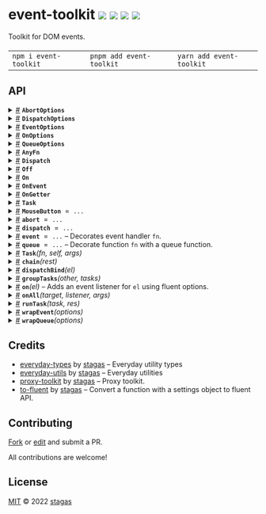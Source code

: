 <h1>
event-toolkit <a href="https://npmjs.org/package/event-toolkit"><img src="https://img.shields.io/badge/npm-v1.0.1-F00.svg?colorA=000"/></a> <a href="src"><img src="https://img.shields.io/badge/loc-312-FFF.svg?colorA=000"/></a> <a href="https://cdn.jsdelivr.net/npm/event-toolkit@1.0.1/dist/event-toolkit.min.js"><img src="https://img.shields.io/badge/brotli-1.7K-333.svg?colorA=000"/></a> <a href="LICENSE"><img src="https://img.shields.io/badge/license-MIT-F0B.svg?colorA=000"/></a>
</h1>

<p></p>

Toolkit for DOM events.

<h4>
<table><tr><td title="Triple click to select and copy paste">
<code>npm i event-toolkit </code>
</td><td title="Triple click to select and copy paste">
<code>pnpm add event-toolkit </code>
</td><td title="Triple click to select and copy paste">
<code>yarn add event-toolkit</code>
</td></tr></table>
</h4>

## API

<p>  <details id="AbortOptions$1" title="Class" ><summary><span><a href="#AbortOptions$1">#</a></span>  <code><strong>AbortOptions</strong></code>    </summary>  <a href="src/abort.ts#L4">src/abort.ts#L4</a>  <ul>        <p>  <details id="constructor$2" title="Constructor" ><summary><span><a href="#constructor$2">#</a></span>  <code><strong>constructor</strong></code><em>()</em>    </summary>    <ul>    <p>  <details id="new AbortOptions$3" title="ConstructorSignature" ><summary><span><a href="#new AbortOptions$3">#</a></span>  <code><strong>new AbortOptions</strong></code><em>()</em>    </summary>    <ul><p><a href="#AbortOptions$1">AbortOptions</a></p>        </ul></details></p>    </ul></details><details id="latest$5" title="Property" ><summary><span><a href="#latest$5">#</a></span>  <code><strong>latest</strong></code>  <span><span>&nbsp;=&nbsp;</span>  <code>bool</code></span>  </summary>  <a href="src/abort.ts#L6">src/abort.ts#L6</a>  <ul><p>boolean</p>        </ul></details><details id="throw$4" title="Property" ><summary><span><a href="#throw$4">#</a></span>  <code><strong>throw</strong></code>  <span><span>&nbsp;=&nbsp;</span>  <code>bool</code></span>  </summary>  <a href="src/abort.ts#L5">src/abort.ts#L5</a>  <ul><p>boolean</p>        </ul></details><details id="timeout$6" title="Property" ><summary><span><a href="#timeout$6">#</a></span>  <code><strong>timeout</strong></code>    </summary>  <a href="src/abort.ts#L7">src/abort.ts#L7</a>  <ul><p>number</p>        </ul></details></p></ul></details><details id="DispatchOptions$25" title="Class" ><summary><span><a href="#DispatchOptions$25">#</a></span>  <code><strong>DispatchOptions</strong></code>    </summary>  <a href="src/dispatch.ts#L4">src/dispatch.ts#L4</a>  <ul>        <p>  <details id="constructor$26" title="Constructor" ><summary><span><a href="#constructor$26">#</a></span>  <code><strong>constructor</strong></code><em>()</em>    </summary>    <ul>    <p>  <details id="new DispatchOptions$27" title="ConstructorSignature" ><summary><span><a href="#new DispatchOptions$27">#</a></span>  <code><strong>new DispatchOptions</strong></code><em>()</em>    </summary>    <ul><p><a href="#DispatchOptions$25">DispatchOptions</a></p>        </ul></details></p>    </ul></details><details id="bubbles$28" title="Property" ><summary><span><a href="#bubbles$28">#</a></span>  <code><strong>bubbles</strong></code>  <span><span>&nbsp;=&nbsp;</span>  <code>bool</code></span>  </summary>  <a href="src/dispatch.ts#L5">src/dispatch.ts#L5</a>  <ul><p>boolean</p>        </ul></details><details id="cancelable$29" title="Property" ><summary><span><a href="#cancelable$29">#</a></span>  <code><strong>cancelable</strong></code>  <span><span>&nbsp;=&nbsp;</span>  <code>bool</code></span>  </summary>  <a href="src/dispatch.ts#L6">src/dispatch.ts#L6</a>  <ul><p>boolean</p>        </ul></details><details id="composed$30" title="Property" ><summary><span><a href="#composed$30">#</a></span>  <code><strong>composed</strong></code>  <span><span>&nbsp;=&nbsp;</span>  <code>bool</code></span>  </summary>  <a href="src/dispatch.ts#L7">src/dispatch.ts#L7</a>  <ul><p>boolean</p>        </ul></details></p></ul></details><details id="EventOptions$52" title="Class" ><summary><span><a href="#EventOptions$52">#</a></span>  <code><strong>EventOptions</strong></code>    </summary>  <a href="src/event.ts#L7">src/event.ts#L7</a>  <ul>        <p>  <details id="constructor$53" title="Constructor" ><summary><span><a href="#constructor$53">#</a></span>  <code><strong>constructor</strong></code><em>()</em>    </summary>    <ul>    <p>  <details id="new EventOptions$54" title="ConstructorSignature" ><summary><span><a href="#new EventOptions$54">#</a></span>  <code><strong>new EventOptions</strong></code><em>()</em>    </summary>    <ul><p><a href="#EventOptions$52">EventOptions</a></p>        </ul></details></p>    </ul></details><details id="atomic$67" title="Property" ><summary><span><a href="#atomic$67">#</a></span>  <code><strong>atomic</strong></code>  <span><span>&nbsp;=&nbsp;</span>  <code>bool</code></span>  </summary>  <a href="src/queue.ts#L15">src/queue.ts#L15</a>  <ul><p>boolean</p>        </ul></details><details id="capture$58" title="Property" ><summary><span><a href="#capture$58">#</a></span>  <code><strong>capture</strong></code>  <span><span>&nbsp;=&nbsp;</span>  <code>bool</code></span>  </summary>  <a href="src/event.ts#L11">src/event.ts#L11</a>  <ul><p>boolean</p>        </ul></details><details id="debounce$68" title="Property" ><summary><span><a href="#debounce$68">#</a></span>  <code><strong>debounce</strong></code>    </summary>  <a href="src/queue.ts#L17">src/queue.ts#L17</a>  <ul><p>number</p>        </ul></details><details id="first$61" title="Property" ><summary><span><a href="#first$61">#</a></span>  <code><strong>first</strong></code>  <span><span>&nbsp;=&nbsp;</span>  <code>bool</code></span>  </summary>  <a href="src/queue.ts#L7">src/queue.ts#L7</a>  <ul><p>boolean</p>        </ul></details><details id="immediate$57" title="Property" ><summary><span><a href="#immediate$57">#</a></span>  <code><strong>immediate</strong></code>  <span><span>&nbsp;=&nbsp;</span>  <code>bool</code></span>  </summary>  <a href="src/event.ts#L10">src/event.ts#L10</a>  <ul><p>boolean</p>        </ul></details><details id="last$62" title="Property" ><summary><span><a href="#last$62">#</a></span>  <code><strong>last</strong></code>  <span><span>&nbsp;=&nbsp;</span>  <code>bool</code></span>  </summary>  <a href="src/queue.ts#L8">src/queue.ts#L8</a>  <ul><p>boolean</p>        </ul></details><details id="next$63" title="Property" ><summary><span><a href="#next$63">#</a></span>  <code><strong>next</strong></code>  <span><span>&nbsp;=&nbsp;</span>  <code>bool</code></span>  </summary>  <a href="src/queue.ts#L9">src/queue.ts#L9</a>  <ul><p>boolean</p>        </ul></details><details id="once$59" title="Property" ><summary><span><a href="#once$59">#</a></span>  <code><strong>once</strong></code>  <span><span>&nbsp;=&nbsp;</span>  <code>bool</code></span>  </summary>  <a href="src/event.ts#L12">src/event.ts#L12</a>  <ul><p>boolean</p>        </ul></details><details id="passive$60" title="Property" ><summary><span><a href="#passive$60">#</a></span>  <code><strong>passive</strong></code>  <span><span>&nbsp;=&nbsp;</span>  <code>bool</code></span>  </summary>  <a href="src/event.ts#L13">src/event.ts#L13</a>  <ul><p>boolean</p>        </ul></details><details id="prevent$55" title="Property" ><summary><span><a href="#prevent$55">#</a></span>  <code><strong>prevent</strong></code>  <span><span>&nbsp;=&nbsp;</span>  <code>bool</code></span>  </summary>  <a href="src/event.ts#L8">src/event.ts#L8</a>  <ul><p>boolean</p>        </ul></details><details id="raf$64" title="Property" ><summary><span><a href="#raf$64">#</a></span>  <code><strong>raf</strong></code>  <span><span>&nbsp;=&nbsp;</span>  <code>bool</code></span>  </summary>  <a href="src/queue.ts#L11">src/queue.ts#L11</a>  <ul><p>boolean</p>        </ul></details><details id="stop$56" title="Property" ><summary><span><a href="#stop$56">#</a></span>  <code><strong>stop</strong></code>  <span><span>&nbsp;=&nbsp;</span>  <code>bool</code></span>  </summary>  <a href="src/event.ts#L9">src/event.ts#L9</a>  <ul><p>boolean</p>        </ul></details><details id="task$65" title="Property" ><summary><span><a href="#task$65">#</a></span>  <code><strong>task</strong></code>  <span><span>&nbsp;=&nbsp;</span>  <code>bool</code></span>  </summary>  <a href="src/queue.ts#L12">src/queue.ts#L12</a>  <ul><p>boolean</p>        </ul></details><details id="throttle$69" title="Property" ><summary><span><a href="#throttle$69">#</a></span>  <code><strong>throttle</strong></code>    </summary>  <a href="src/queue.ts#L18">src/queue.ts#L18</a>  <ul><p>number</p>        </ul></details><details id="time$66" title="Property" ><summary><span><a href="#time$66">#</a></span>  <code><strong>time</strong></code>  <span><span>&nbsp;=&nbsp;</span>  <code>bool</code></span>  </summary>  <a href="src/queue.ts#L13">src/queue.ts#L13</a>  <ul><p>boolean</p>        </ul></details></p></ul></details><details id="OnOptions$125" title="Class" ><summary><span><a href="#OnOptions$125">#</a></span>  <code><strong>OnOptions</strong></code>    </summary>  <a href="src/on.ts#L15">src/on.ts#L15</a>  <ul>        <p>  <details id="constructor$126" title="Constructor" ><summary><span><a href="#constructor$126">#</a></span>  <code><strong>constructor</strong></code><em>()</em>    </summary>    <ul>    <p>  <details id="new OnOptions$127" title="ConstructorSignature" ><summary><span><a href="#new OnOptions$127">#</a></span>  <code><strong>new OnOptions</strong></code><em>()</em>    </summary>    <ul><p><a href="#OnOptions$125">OnOptions</a></p>        </ul></details></p>    </ul></details><details id="atomic$140" title="Property" ><summary><span><a href="#atomic$140">#</a></span>  <code><strong>atomic</strong></code>  <span><span>&nbsp;=&nbsp;</span>  <code>bool</code></span>  </summary>  <a href="src/queue.ts#L15">src/queue.ts#L15</a>  <ul><p>boolean</p>        </ul></details><details id="capture$130" title="Property" ><summary><span><a href="#capture$130">#</a></span>  <code><strong>capture</strong></code>  <span><span>&nbsp;=&nbsp;</span>  <code>bool</code></span>  </summary>  <a href="src/on.ts#L18">src/on.ts#L18</a>  <ul><p>boolean</p>        </ul></details><details id="debounce$141" title="Property" ><summary><span><a href="#debounce$141">#</a></span>  <code><strong>debounce</strong></code>    </summary>  <a href="src/queue.ts#L17">src/queue.ts#L17</a>  <ul><p>number</p>        </ul></details><details id="first$134" title="Property" ><summary><span><a href="#first$134">#</a></span>  <code><strong>first</strong></code>  <span><span>&nbsp;=&nbsp;</span>  <code>bool</code></span>  </summary>  <a href="src/queue.ts#L7">src/queue.ts#L7</a>  <ul><p>boolean</p>        </ul></details><details id="immediate$133" title="Property" ><summary><span><a href="#immediate$133">#</a></span>  <code><strong>immediate</strong></code>  <span><span>&nbsp;=&nbsp;</span>  <code>bool</code></span>  </summary>  <a href="src/event.ts#L10">src/event.ts#L10</a>  <ul><p>boolean</p>        </ul></details><details id="last$135" title="Property" ><summary><span><a href="#last$135">#</a></span>  <code><strong>last</strong></code>  <span><span>&nbsp;=&nbsp;</span>  <code>bool</code></span>  </summary>  <a href="src/queue.ts#L8">src/queue.ts#L8</a>  <ul><p>boolean</p>        </ul></details><details id="next$136" title="Property" ><summary><span><a href="#next$136">#</a></span>  <code><strong>next</strong></code>  <span><span>&nbsp;=&nbsp;</span>  <code>bool</code></span>  </summary>  <a href="src/queue.ts#L9">src/queue.ts#L9</a>  <ul><p>boolean</p>        </ul></details><details id="once$128" title="Property" ><summary><span><a href="#once$128">#</a></span>  <code><strong>once</strong></code>  <span><span>&nbsp;=&nbsp;</span>  <code>bool</code></span>  </summary>  <a href="src/on.ts#L16">src/on.ts#L16</a>  <ul><p>boolean</p>        </ul></details><details id="passive$129" title="Property" ><summary><span><a href="#passive$129">#</a></span>  <code><strong>passive</strong></code>  <span><span>&nbsp;=&nbsp;</span>  <code>bool</code></span>  </summary>  <a href="src/on.ts#L17">src/on.ts#L17</a>  <ul><p>boolean</p>        </ul></details><details id="prevent$131" title="Property" ><summary><span><a href="#prevent$131">#</a></span>  <code><strong>prevent</strong></code>  <span><span>&nbsp;=&nbsp;</span>  <code>bool</code></span>  </summary>  <a href="src/event.ts#L8">src/event.ts#L8</a>  <ul><p>boolean</p>        </ul></details><details id="raf$137" title="Property" ><summary><span><a href="#raf$137">#</a></span>  <code><strong>raf</strong></code>  <span><span>&nbsp;=&nbsp;</span>  <code>bool</code></span>  </summary>  <a href="src/queue.ts#L11">src/queue.ts#L11</a>  <ul><p>boolean</p>        </ul></details><details id="stop$132" title="Property" ><summary><span><a href="#stop$132">#</a></span>  <code><strong>stop</strong></code>  <span><span>&nbsp;=&nbsp;</span>  <code>bool</code></span>  </summary>  <a href="src/event.ts#L9">src/event.ts#L9</a>  <ul><p>boolean</p>        </ul></details><details id="task$138" title="Property" ><summary><span><a href="#task$138">#</a></span>  <code><strong>task</strong></code>  <span><span>&nbsp;=&nbsp;</span>  <code>bool</code></span>  </summary>  <a href="src/queue.ts#L12">src/queue.ts#L12</a>  <ul><p>boolean</p>        </ul></details><details id="throttle$142" title="Property" ><summary><span><a href="#throttle$142">#</a></span>  <code><strong>throttle</strong></code>    </summary>  <a href="src/queue.ts#L18">src/queue.ts#L18</a>  <ul><p>number</p>        </ul></details><details id="time$139" title="Property" ><summary><span><a href="#time$139">#</a></span>  <code><strong>time</strong></code>  <span><span>&nbsp;=&nbsp;</span>  <code>bool</code></span>  </summary>  <a href="src/queue.ts#L13">src/queue.ts#L13</a>  <ul><p>boolean</p>        </ul></details></p></ul></details><details id="QueueOptions$143" title="Class" ><summary><span><a href="#QueueOptions$143">#</a></span>  <code><strong>QueueOptions</strong></code>    </summary>  <a href="src/queue.ts#L6">src/queue.ts#L6</a>  <ul>        <p>  <details id="constructor$144" title="Constructor" ><summary><span><a href="#constructor$144">#</a></span>  <code><strong>constructor</strong></code><em>()</em>    </summary>    <ul>    <p>  <details id="new QueueOptions$145" title="ConstructorSignature" ><summary><span><a href="#new QueueOptions$145">#</a></span>  <code><strong>new QueueOptions</strong></code><em>()</em>    </summary>    <ul><p><a href="#QueueOptions$143">QueueOptions</a></p>        </ul></details></p>    </ul></details><details id="atomic$152" title="Property" ><summary><span><a href="#atomic$152">#</a></span>  <code><strong>atomic</strong></code>  <span><span>&nbsp;=&nbsp;</span>  <code>bool</code></span>  </summary>  <a href="src/queue.ts#L15">src/queue.ts#L15</a>  <ul><p>boolean</p>        </ul></details><details id="debounce$153" title="Property" ><summary><span><a href="#debounce$153">#</a></span>  <code><strong>debounce</strong></code>    </summary>  <a href="src/queue.ts#L17">src/queue.ts#L17</a>  <ul><p>number</p>        </ul></details><details id="first$146" title="Property" ><summary><span><a href="#first$146">#</a></span>  <code><strong>first</strong></code>  <span><span>&nbsp;=&nbsp;</span>  <code>bool</code></span>  </summary>  <a href="src/queue.ts#L7">src/queue.ts#L7</a>  <ul><p>boolean</p>        </ul></details><details id="last$147" title="Property" ><summary><span><a href="#last$147">#</a></span>  <code><strong>last</strong></code>  <span><span>&nbsp;=&nbsp;</span>  <code>bool</code></span>  </summary>  <a href="src/queue.ts#L8">src/queue.ts#L8</a>  <ul><p>boolean</p>        </ul></details><details id="next$148" title="Property" ><summary><span><a href="#next$148">#</a></span>  <code><strong>next</strong></code>  <span><span>&nbsp;=&nbsp;</span>  <code>bool</code></span>  </summary>  <a href="src/queue.ts#L9">src/queue.ts#L9</a>  <ul><p>boolean</p>        </ul></details><details id="raf$149" title="Property" ><summary><span><a href="#raf$149">#</a></span>  <code><strong>raf</strong></code>  <span><span>&nbsp;=&nbsp;</span>  <code>bool</code></span>  </summary>  <a href="src/queue.ts#L11">src/queue.ts#L11</a>  <ul><p>boolean</p>        </ul></details><details id="task$150" title="Property" ><summary><span><a href="#task$150">#</a></span>  <code><strong>task</strong></code>  <span><span>&nbsp;=&nbsp;</span>  <code>bool</code></span>  </summary>  <a href="src/queue.ts#L12">src/queue.ts#L12</a>  <ul><p>boolean</p>        </ul></details><details id="throttle$154" title="Property" ><summary><span><a href="#throttle$154">#</a></span>  <code><strong>throttle</strong></code>    </summary>  <a href="src/queue.ts#L18">src/queue.ts#L18</a>  <ul><p>number</p>        </ul></details><details id="time$151" title="Property" ><summary><span><a href="#time$151">#</a></span>  <code><strong>time</strong></code>  <span><span>&nbsp;=&nbsp;</span>  <code>bool</code></span>  </summary>  <a href="src/queue.ts#L13">src/queue.ts#L13</a>  <ul><p>boolean</p>        </ul></details></p></ul></details><details id="AnyFn$95" title="TypeAlias" ><summary><span><a href="#AnyFn$95">#</a></span>  <code><strong>AnyFn</strong></code>    </summary>  <a href="src/helpers.ts#L1">src/helpers.ts#L1</a>  <ul><p><details id="__type$96" title="Function" ><summary><span><a href="#__type$96">#</a></span>  <em>(args)</em>    </summary>    <ul>    <p>    <details id="args$98" title="Parameter" ><summary><span><a href="#args$98">#</a></span>  <code><strong>args</strong></code>    </summary>    <ul><p>any  []</p>        </ul></details>  <p><strong></strong><em>(args)</em>  &nbsp;=&gt;  <ul>any</ul></p></p>    </ul></details> | void</p>        </ul></details><details id="Dispatch$31" title="TypeAlias" ><summary><span><a href="#Dispatch$31">#</a></span>  <code><strong>Dispatch</strong></code>    </summary>  <a href="src/dispatch.ts#L10">src/dispatch.ts#L10</a>  <ul><p><a href="#T$32">T</a> &amp; <span>Fluent</span>&lt;<a href="#T$32">T</a>, <span>Required</span>&lt;<a href="#DispatchOptions$25">DispatchOptions</a>&gt;&gt;</p>        </ul></details><details id="Off$115" title="TypeAlias" ><summary><span><a href="#Off$115">#</a></span>  <code><strong>Off</strong></code>    </summary>  <a href="src/on.ts#L10">src/on.ts#L10</a>  <ul><p><details id="__type$116" title="Function" ><summary><span><a href="#__type$116">#</a></span>  <em>()</em>     &ndash; Removes the event listener and returns a promise used for chaining.</summary>    <ul>    <p>      <p><strong></strong><em>()</em>  &nbsp;=&gt;  <ul>void</ul></p></p>    </ul></details></p>        </ul></details><details id="On$118" title="TypeAlias" ><summary><span><a href="#On$118">#</a></span>  <code><strong>On</strong></code>    </summary>  <a href="src/on.ts#L11">src/on.ts#L11</a>  <ul><p><a href="#T$119">T</a> &amp; <span>Fluent</span>&lt;<a href="#T$119">T</a>, <span>Required</span>&lt;<a href="#OnOptions$125">OnOptions</a>&gt;&gt;</p>        </ul></details><details id="OnEvent$120" title="TypeAlias" ><summary><span><a href="#OnEvent$120">#</a></span>  <code><strong>OnEvent</strong></code>    </summary>  <a href="src/on.ts#L12">src/on.ts#L12</a>  <ul><p><a href="#On$118">On</a>&lt;<span>Fn</span>&lt;[  optional  ], <a href="#Off$115">Off</a>&gt;&gt;</p>        </ul></details><details id="OnGetter$123" title="TypeAlias" ><summary><span><a href="#OnGetter$123">#</a></span>  <code><strong>OnGetter</strong></code>    </summary>  <a href="src/on.ts#L13">src/on.ts#L13</a>  <ul><p>[K   in   <span>EventKeys</span>&lt;<a href="#T$124">T</a>&gt;  ]:  <a href="#OnEvent$120">OnEvent</a>&lt;<a href="#T$124">T</a>, <span>K</span>&gt;</p>        </ul></details><details id="Task$174" title="TypeAlias" ><summary><span><a href="#Task$174">#</a></span>  <code><strong>Task</strong></code>    </summary>  <a href="src/task.ts#L3">src/task.ts#L3</a>  <ul><p>{<p>  <details id="args$178" title="Property" ><summary><span><a href="#args$178">#</a></span>  <code><strong>args</strong></code>    </summary>  <a href="src/task.ts#L6">src/task.ts#L6</a>  <ul><p>any</p>        </ul></details><details id="fn$176" title="Property" ><summary><span><a href="#fn$176">#</a></span>  <code><strong>fn</strong></code>    </summary>  <a href="src/task.ts#L4">src/task.ts#L4</a>  <ul><p><span>Fn</span>&lt;any, any&gt;</p>        </ul></details><details id="promise$179" title="Property" ><summary><span><a href="#promise$179">#</a></span>  <code><strong>promise</strong></code>    </summary>  <a href="src/task.ts#L7">src/task.ts#L7</a>  <ul><p><span>Promise</span>&lt;any&gt;</p>        </ul></details><details id="reject$181" title="Property" ><summary><span><a href="#reject$181">#</a></span>  <code><strong>reject</strong></code>    </summary>  <a href="src/task.ts#L9">src/task.ts#L9</a>  <ul><p><span>Fn</span>&lt;any, any&gt;</p>        </ul></details><details id="resolve$180" title="Property" ><summary><span><a href="#resolve$180">#</a></span>  <code><strong>resolve</strong></code>    </summary>  <a href="src/task.ts#L8">src/task.ts#L8</a>  <ul><p><span>Fn</span>&lt;any, any&gt;</p>        </ul></details><details id="self$177" title="Property" ><summary><span><a href="#self$177">#</a></span>  <code><strong>self</strong></code>    </summary>  <a href="src/task.ts#L5">src/task.ts#L5</a>  <ul><p>any</p>        </ul></details></p>}</p>        </ul></details><details id="MouseButton$20" title="Variable" ><summary><span><a href="#MouseButton$20">#</a></span>  <code><strong>MouseButton</strong></code>  <span><span>&nbsp;=&nbsp;</span>  <code>...</code></span>  </summary>  <a href="src/constants.ts#L1">src/constants.ts#L1</a>  <ul><p>{<p>  <details id="Left$22" title="Property" ><summary><span><a href="#Left$22">#</a></span>  <code><strong>Left</strong></code>  <span><span>&nbsp;=&nbsp;</span>  <code>1</code></span>  </summary>    <ul><p>number</p>        </ul></details><details id="Middle$24" title="Property" ><summary><span><a href="#Middle$24">#</a></span>  <code><strong>Middle</strong></code>  <span><span>&nbsp;=&nbsp;</span>  <code>4</code></span>  </summary>    <ul><p>number</p>        </ul></details><details id="Right$23" title="Property" ><summary><span><a href="#Right$23">#</a></span>  <code><strong>Right</strong></code>  <span><span>&nbsp;=&nbsp;</span>  <code>2</code></span>  </summary>    <ul><p>number</p>        </ul></details></p>}</p>        </ul></details><details id="abort$7" title="Variable" ><summary><span><a href="#abort$7">#</a></span>  <code><strong>abort</strong></code>  <span><span>&nbsp;=&nbsp;</span>  <code>...</code></span>  </summary>  <a href="src/abort.ts#L10">src/abort.ts#L10</a>  <ul><p><span>Fluent</span>&lt;<details id="__type$8" title="Function" ><summary><span><a href="#__type$8">#</a></span>  <em>(fn)</em>    </summary>    <ul>    <p>    <details id="fn$12" title="Function" ><summary><span><a href="#fn$12">#</a></span>  <code><strong>fn</strong></code><em>(signal)</em>    </summary>    <ul>    <p>    <details id="signal$15" title="Parameter" ><summary><span><a href="#signal$15">#</a></span>  <code><strong>signal</strong></code>    </summary>    <ul><p><span>AbortSignal</span></p>        </ul></details>  <p><strong>fn</strong><em>(signal)</em>  &nbsp;=&gt;  <ul><span>Fn</span>&lt;<a href="#P$10">P</a>, <a href="#R$11">R</a>&gt;</ul></p></p>    </ul></details>  <p><strong></strong>&lt;<span>P</span>, <span>R</span><span>&nbsp;extends&nbsp;</span>     <span>Promise</span>&lt;any, <a href="#R$11">R</a>&gt;&gt;<em>(fn)</em>  &nbsp;=&gt;  <ul><details id="__type$16" title="Function" ><summary><span><a href="#__type$16">#</a></span>  <em>(this, args)</em>    </summary>    <ul>    <p>    <details id="this$18" title="Parameter" ><summary><span><a href="#this$18">#</a></span>  <code><strong>this</strong></code>    </summary>    <ul><p>any</p>        </ul></details><details id="args$19" title="Parameter" ><summary><span><a href="#args$19">#</a></span>  <code><strong>args</strong></code>    </summary>    <ul><p><a href="#P$10">P</a></p>        </ul></details>  <p><strong></strong><em>(this, args)</em>  &nbsp;=&gt;  <ul><span>Promise</span>&lt;any&gt;</ul></p></p>    </ul></details></ul></p></p>    </ul></details>, <span>Required</span>&lt;<a href="#AbortOptions$1">AbortOptions</a>&gt;&gt;</p>        </ul></details><details id="dispatch$33" title="Variable" ><summary><span><a href="#dispatch$33">#</a></span>  <code><strong>dispatch</strong></code>  <span><span>&nbsp;=&nbsp;</span>  <code>...</code></span>  </summary>  <a href="src/dispatch.ts#L19">src/dispatch.ts#L19</a>  <ul><p><span>Fluent</span>&lt;<details id="__type$34" title="Function" ><summary><span><a href="#__type$34">#</a></span>  <em>(el, nameOrEvent, detail, init)</em>    </summary>    <ul>    <p>    <details id="el$38" title="Parameter" ><summary><span><a href="#el$38">#</a></span>  <code><strong>el</strong></code>    </summary>    <ul><p><a href="#T$36">T</a></p>        </ul></details><details id="nameOrEvent$39" title="Parameter" ><summary><span><a href="#nameOrEvent$39">#</a></span>  <code><strong>nameOrEvent</strong></code>    </summary>    <ul><p><span>Narrow</span>&lt;<a href="#K$37">K</a>, string&gt; | <span>Event</span></p>        </ul></details><details id="detail$40" title="Parameter" ><summary><span><a href="#detail$40">#</a></span>  <code><strong>detail</strong></code>    </summary>    <ul><p><span>DetailOf</span>&lt;<a href="#T$36">T</a>, template-literal&gt;</p>        </ul></details><details id="init$41" title="Parameter" ><summary><span><a href="#init$41">#</a></span>  <code><strong>init</strong></code>    </summary>    <ul><p><span>CustomEventInit</span>&lt;any&gt;</p>        </ul></details>  <p><strong></strong>&lt;<span>T</span><span>&nbsp;extends&nbsp;</span>     <span>EventTarget</span>, <span>K</span>&gt;<em>(el, nameOrEvent, detail, init)</em>  &nbsp;=&gt;  <ul>any</ul></p></p>    </ul></details>, <span>Required</span>&lt;<a href="#DispatchOptions$25">DispatchOptions</a>&gt;&gt;</p>        </ul></details><details id="event$79" title="Variable" ><summary><span><a href="#event$79">#</a></span>  <code><strong>event</strong></code>  <span><span>&nbsp;=&nbsp;</span>  <code>...</code></span>   &ndash; Decorates event handler <code>fn</code>.</summary>  <a href="src/event.ts#L74">src/event.ts#L74</a>  <ul><p><span>Fluent</span>&lt;<details id="__type$80" title="Function" ><summary><span><a href="#__type$80">#</a></span>  <em>(fn)</em>    </summary>    <ul>    <p>    <details id="fn$84" title="Parameter" ><summary><span><a href="#fn$84">#</a></span>  <code><strong>fn</strong></code>  <span><span>&nbsp;=&nbsp;</span>  <code>...</code></span>  </summary>    <ul><p><span>EventHandler</span>&lt;<a href="#T$75">T</a>, <a href="#E$76">E</a>&gt;</p>        </ul></details>  <p><strong></strong>&lt;<span>T</span><span>&nbsp;extends&nbsp;</span>     <span>Target</span>, <span>E</span><span>&nbsp;extends&nbsp;</span>     <span>Event</span>&gt;<em>(fn)</em>  &nbsp;=&gt;  <ul><span>Fn</span>&lt;[  named-tuple-member  ], any&gt;</ul></p></p>    </ul></details>, <span>Required</span>&lt;<a href="#EventOptions$52">EventOptions</a>&gt;&gt;</p>  <p>

Options:

- `prevent` => `event.preventDefault()`
- `stop` => `event.stopPropagation()`
- `stop.immediate` => `event.stopImmediatePropagation()`

Listener options:

- `capture` => If specified, indicates that events of this type will be dispatched to the registered listener before being dispatched to any `EventTarget` beneath it in the DOM tree.
- `once` => If specified, indicates that the listener should be invoked at most once after being added. The listener would be automatically removed when invoked.
- `passive` => Indicates that the function specified by listener will never call `preventDefault()`. If a passive listener does call `preventDefault()`, the user agent will do nothing other than generate a console warning. If not specified, defaults to `not.passive` – except that in browsers other than Safari and Internet Explorer, defaults to `passive` for the `wheel`, `mousewheel`, `touchstart` and `touchmove` events.

Queue options:

- `first` => Run only first, then debounce.
- `last` => Run last (default behavior when using `debounce`).
- `next` => Run final subsequent call on next quantum (default behavior when nothing is set and not a `debounce`).

- `raf` => Queue with `requestAnimationFrame`.
- `task` => Queue with `queueMicrotask`.
- `time` => Queue with `setTimeout`.

- `debounce(ms)` => Debounce at specified `ms`.
- `throttle(ms)` => Throttle at specified `ms`.

```ts
btn.onclick = event(fn)
btn.onclick = event.prevent(fn)
btn.onclick = event.prevent.stop(fn)
btn.onclick = event.stop.immediate(fn)

// examples with queue
btn.onclick = event.stop.raf(fn)
btn.onclick = event.prevent.throttle(50)(fn)
btn.onclick = event.debounce(100)(fn)
```

</p>
      </ul></details><details id="queue$163" title="Variable" ><summary><span><a href="#queue$163">#</a></span>  <code><strong>queue</strong></code>  <span><span>&nbsp;=&nbsp;</span>  <code>...</code></span>   &ndash; Decorate function <code>fn</code> with a queue function.</summary>  <a href="src/queue.ts#L198">src/queue.ts#L198</a>  <ul><p><span>Fluent</span>&lt;<details id="__type$164" title="Function" ><summary><span><a href="#__type$164">#</a></span>  <em>(fn)</em>    </summary>    <ul>    <p>    <details id="fn$168" title="Parameter" ><summary><span><a href="#fn$168">#</a></span>  <code><strong>fn</strong></code>    </summary>    <ul><p><span>Fn</span>&lt;<a href="#P$160">P</a>, <a href="#R$161">R</a>&gt;</p>        </ul></details>  <p><strong></strong>&lt;<span>P</span>, <span>R</span>&gt;<em>(fn)</em>  &nbsp;=&gt;  <ul><span>Fn</span>&lt;<a href="#P$160">P</a>, <a href="#R$161">R</a> extends <span>Promise</span>&lt;any&gt; ? <span>R</span> : <span>Promise</span>&lt;<a href="#R$161">R</a>&gt;&gt;</ul></p></p>    </ul></details>, <span>Required</span>&lt;<a href="#QueueOptions$143">QueueOptions</a>&gt;&gt;</p>  <p>

The decorated function will returns a `Promise` that resolves with its result.
All calls will be resolved with latest result at any given quantum.

Options:

- `first` => Run only first, then debounce.
- `last` => Run last (default behavior when using `debounce`).
- `next` => Run final subsequent call on next quantum (default behavior when nothing is set and not a `debounce`).

- `raf` => Queue with `requestAnimationFrame`.
- `task` => Queue with `queueMicrotask`.
- `time` => Queue with `setTimeout`.

- `debounce(ms)` => Debounce at specified `ms`.
- `throttle(ms)` => Throttle at specified `ms`.

```ts
fn = (x: number) => console.log(x)

const cb = queue.task((x: number) => count += x)
cb(1) // passes (after task)
cb(2) // discarded
cb(3) // discarded
cb(4) // passes

const cb = queue.task.last((x: number) => count += x)
cb(1) // discarded
cb(2) // discarded
cb(3) // discarded
cb(4) // passes

const cb = queue.task.first((x: number) => count += x)
cb(1) // passes (before task)
cb(2) // discarded
cb(3) // discarded
cb(4) // discarded

const cb = queue.task.first.last((x: number) => count += x)
cb(1) // passes (before task)
cb(2) // discarded
cb(3) // discarded
cb(4) // passes

const cb = queue.task.first.last.next((x: number) => count += x)
cb(1) // passes (before task)
cb(2) // discarded
cb(3) // passes (after task)
cb(4) // passes (next task)

const cb = queue.task.last.next((x: number) => count += x)
cb(1) // discarded
cb(2) // discarded
cb(3) // passes (after task)
cb(4) // passes (next task)
```

</p>
      </ul></details><details id="Task$169" title="Function" ><summary><span><a href="#Task$169">#</a></span>  <code><strong>Task</strong></code><em>(fn, self, args)</em>    </summary>  <a href="src/task.ts#L12">src/task.ts#L12</a>  <ul>    <p>    <details id="fn$171" title="Parameter" ><summary><span><a href="#fn$171">#</a></span>  <code><strong>fn</strong></code>    </summary>    <ul><p><span>Fn</span>&lt;any, any&gt;</p>        </ul></details><details id="self$172" title="Parameter" ><summary><span><a href="#self$172">#</a></span>  <code><strong>self</strong></code>    </summary>    <ul><p>any</p>        </ul></details><details id="args$173" title="Parameter" ><summary><span><a href="#args$173">#</a></span>  <code><strong>args</strong></code>    </summary>    <ul><p>any</p>        </ul></details>  <p><strong>Task</strong><em>(fn, self, args)</em>  &nbsp;=&gt;  <ul><a href="#Task$169">Task</a></ul></p></p>    </ul></details><details id="chain$86" title="Function" ><summary><span><a href="#chain$86">#</a></span>  <code><strong>chain</strong></code><em>(rest)</em>    </summary>  <a href="src/helpers.ts#L3">src/helpers.ts#L3</a>  <ul>    <p>    <details id="rest$88" title="Parameter" ><summary><span><a href="#rest$88">#</a></span>  <code><strong>rest</strong></code>    </summary>    <ul><p><a href="#AnyFn$95">AnyFn</a>  [] | <a href="#AnyFn$95">AnyFn</a>  []  []</p>        </ul></details>  <p><strong>chain</strong><em>(rest)</em>  &nbsp;=&gt;  <ul><details id="__type$89" title="Function" ><summary><span><a href="#__type$89">#</a></span>  <em>()</em>    </summary>    <ul>    <p>      <p><strong></strong><em>()</em>  &nbsp;=&gt;  <ul>any</ul></p></p>    </ul></details></ul></p>  <details id="rest$92" title="Parameter" ><summary><span><a href="#rest$92">#</a></span>  <code><strong>rest</strong></code>    </summary>    <ul><p><a href="#AnyFn$95">AnyFn</a>  []</p>        </ul></details>  <p><strong>chain</strong><em>(rest)</em>  &nbsp;=&gt;  <ul><details id="__type$93" title="Function" ><summary><span><a href="#__type$93">#</a></span>  <em>()</em>    </summary>    <ul>    <p>      <p><strong></strong><em>()</em>  &nbsp;=&gt;  <ul>any</ul></p></p>    </ul></details></ul></p></p>    </ul></details><details id="dispatchBind$42" title="Function" ><summary><span><a href="#dispatchBind$42">#</a></span>  <code><strong>dispatchBind</strong></code><em>(el)</em>    </summary>  <a href="src/dispatch.ts#L29">src/dispatch.ts#L29</a>  <ul>    <p>    <details id="el$45" title="Parameter" ><summary><span><a href="#el$45">#</a></span>  <code><strong>el</strong></code>    </summary>    <ul><p><a href="#T$44">T</a></p>        </ul></details>  <p><strong>dispatchBind</strong>&lt;<span>T</span><span>&nbsp;extends&nbsp;</span>     <span>EventTarget</span>&gt;<em>(el)</em>  &nbsp;=&gt;  <ul><span>Fluent</span>&lt;<details id="__type$46" title="Function" ><summary><span><a href="#__type$46">#</a></span>  <em>(nameOrEvent, detail, init)</em>    </summary>    <ul>    <p>    <details id="nameOrEvent$49" title="Parameter" ><summary><span><a href="#nameOrEvent$49">#</a></span>  <code><strong>nameOrEvent</strong></code>    </summary>    <ul><p><span>Event</span> | <span>Narrow</span>&lt;<a href="#K$48">K</a>, string&gt;</p>        </ul></details><details id="detail$50" title="Parameter" ><summary><span><a href="#detail$50">#</a></span>  <code><strong>detail</strong></code>    </summary>    <ul><p><span>DetailOf</span>&lt;<a href="#T$44">T</a>, template-literal&gt;</p>        </ul></details><details id="init$51" title="Parameter" ><summary><span><a href="#init$51">#</a></span>  <code><strong>init</strong></code>    </summary>    <ul><p><span>CustomEventInit</span>&lt;any&gt;</p>        </ul></details>  <p><strong></strong>&lt;<span>K</span>&gt;<em>(nameOrEvent, detail, init)</em>  &nbsp;=&gt;  <ul>any</ul></p></p>    </ul></details>, <span>Required</span>&lt;<a href="#DispatchOptions$25">DispatchOptions</a>&gt;&gt;</ul></p></p>    </ul></details><details id="groupTasks$186" title="Function" ><summary><span><a href="#groupTasks$186">#</a></span>  <code><strong>groupTasks</strong></code><em>(other, tasks)</em>    </summary>  <a href="src/task.ts#L24">src/task.ts#L24</a>  <ul>    <p>    <details id="other$188" title="Parameter" ><summary><span><a href="#other$188">#</a></span>  <code><strong>other</strong></code>    </summary>    <ul><p><a href="#Task$169">Task</a></p>        </ul></details><details id="tasks$189" title="Parameter" ><summary><span><a href="#tasks$189">#</a></span>  <code><strong>tasks</strong></code>    </summary>    <ul><p><a href="#Task$169">Task</a>  []</p>        </ul></details>  <p><strong>groupTasks</strong><em>(other, tasks)</em>  &nbsp;=&gt;  <ul>void</ul></p></p>    </ul></details><details id="on$106" title="Function" ><summary><span><a href="#on$106">#</a></span>  <code><strong>on</strong></code><em>(el)</em>     &ndash; Adds an event listener for <code>el</code> using fluent options.</summary>  <a href="src/on.ts#L78">src/on.ts#L78</a>  <ul>    <p>  <p>

Options:

- `capture` => If specified, indicates that events of this type will be dispatched to the registered listener before being dispatched to any `EventTarget` beneath it in the DOM tree.
- `once` => If specified, indicates that the listener should be invoked at most once after being added. The listener would be automatically removed when invoked.
- `passive` => Indicates that the function specified by listener will never call `preventDefault()`. If a passive listener does call `preventDefault()`, the user agent will do nothing other than generate a console warning. If not specified, defaults to `not.passive` – except that in browsers other than Safari and Internet Explorer, defaults to `passive` for the `wheel`, `mousewheel`, `touchstart` and `touchmove` events.
- `signal(ctrl.signal)` => An `AbortSignal`. The listener will be removed when the given `AbortSignal` object's `abort()` method is called. If not specified, no `AbortSignal` is associated with the listener.

Options inherited from `event`:

- `prevent` => `event.preventDefault()`
- `stop` => `event.stopPropagation()`
- `stop.immediate` => `event.stopImmediatePropagation()`

Options inherited from `queue`:

- `first` => Run only first, then debounce.
- `last` => Run last (default behavior when using `debounce`).
- `next` => Run final subsequent call on next quantum (default behavior when nothing is set and not a `debounce`).

- `raf` => Queue with `requestAnimationFrame`.
- `task` => Queue with `queueMicrotask`.
- `time` => Queue with `setTimeout`.

- `debounce(ms)` => Debounce at specified `ms`.
- `throttle(ms)` => Throttle at specified `ms`.

```ts
on(btn).click(e => console.log('clicked'))
on(btn).click.once(e => console.log('clicked once'))
on(btn).wheel.not.passive(e => console.log('wheel not passive'))

const off = on(btn).pointerdown.capture(e => console.log('pointer down'))
off() // removes the listener

const offPointerMove = on(window).pointermove(e => console.log('pointer move'))
const offPointerUp = on(window).pointerup(e => console.log('pointer up'))
offPointerUp(offPointerMove) // remove both listeners shortcut syntax

const ctrl = new AbortController()
on(window).pointermove.signal(ctrl.signal)(e =>
  console.log('runs until aborted')
)
ctrl.abort() // removes the listener by signaling abort

on(btn).click.prevent(e => console.log('prevented default'))
```

</p>
  <details id="el$109" title="Parameter" ><summary><span><a href="#el$109">#</a></span>  <code><strong>el</strong></code>    </summary>    <ul><p><a href="#T$108">T</a></p>        </ul></details>  <p><strong>on</strong>&lt;<span>T</span><span>&nbsp;extends&nbsp;</span>     <span>EventTarget</span>&gt;<em>(el)</em>  &nbsp;=&gt;  <ul><a href="#OnGetter$123">OnGetter</a>&lt;<a href="#T$108">T</a>&gt;</ul></p>  <details id="el$113" title="Parameter" ><summary><span><a href="#el$113">#</a></span>  <code><strong>el</strong></code>    </summary>    <ul><p><a href="#T$111">T</a></p>        </ul></details><details id="key$114" title="Parameter" ><summary><span><a href="#key$114">#</a></span>  <code><strong>key</strong></code>    </summary>    <ul><p><a href="#K$112">K</a></p>        </ul></details>  <p><strong>on</strong>&lt;<span>T</span><span>&nbsp;extends&nbsp;</span>     <span>EventTarget</span>, <span>K</span>&gt;<em>(el, key)</em>  &nbsp;=&gt;  <ul><a href="#OnEvent$120">OnEvent</a>&lt;<a href="#T$111">T</a>, <a href="#K$112">K</a>&gt;</ul></p></p>    </ul></details><details id="onAll$99" title="Function" ><summary><span><a href="#onAll$99">#</a></span>  <code><strong>onAll</strong></code><em>(target, listener, args)</em>    </summary>  <a href="src/helpers.ts#L16">src/helpers.ts#L16</a>  <ul>    <p>    <details id="target$101" title="Parameter" ><summary><span><a href="#target$101">#</a></span>  <code><strong>target</strong></code>    </summary>    <ul><p><span>EventTarget</span></p>        </ul></details><details id="listener$102" title="Parameter" ><summary><span><a href="#listener$102">#</a></span>  <code><strong>listener</strong></code>    </summary>    <ul><p><span>EventListener</span></p>        </ul></details><details id="args$103" title="Parameter" ><summary><span><a href="#args$103">#</a></span>  <code><strong>args</strong></code>    </summary>    <ul><p>any  []</p>        </ul></details>  <p><strong>onAll</strong><em>(target, listener, args)</em>  &nbsp;=&gt;  <ul><details id="__type$104" title="Function" ><summary><span><a href="#__type$104">#</a></span>  <em>()</em>    </summary>    <ul>    <p>      <p><strong></strong><em>()</em>  &nbsp;=&gt;  <ul>void</ul></p></p>    </ul></details></ul></p></p>    </ul></details><details id="runTask$182" title="Function" ><summary><span><a href="#runTask$182">#</a></span>  <code><strong>runTask</strong></code><em>(task, res)</em>    </summary>  <a href="src/task.ts#L22">src/task.ts#L22</a>  <ul>    <p>    <details id="task$184" title="Parameter" ><summary><span><a href="#task$184">#</a></span>  <code><strong>task</strong></code>    </summary>    <ul><p><a href="#Task$169">Task</a></p>        </ul></details><details id="res$185" title="Parameter" ><summary><span><a href="#res$185">#</a></span>  <code><strong>res</strong></code>    </summary>    <ul><p>any</p>        </ul></details>  <p><strong>runTask</strong><em>(task, res)</em>  &nbsp;=&gt;  <ul>any</ul></p></p>    </ul></details><details id="wrapEvent$70" title="Function" ><summary><span><a href="#wrapEvent$70">#</a></span>  <code><strong>wrapEvent</strong></code><em>(options)</em>    </summary>  <a href="src/event.ts#L16">src/event.ts#L16</a>  <ul>    <p>    <details id="options$72" title="Parameter" ><summary><span><a href="#options$72">#</a></span>  <code><strong>options</strong></code>  <span><span>&nbsp;=&nbsp;</span>  <code>...</code></span>  </summary>    <ul><p><a href="#EventOptions$52">EventOptions</a></p>        </ul></details>  <p><strong>wrapEvent</strong><em>(options)</em>  &nbsp;=&gt;  <ul><details id="__type$73" title="Function" ><summary><span><a href="#__type$73">#</a></span>  <em>(fn)</em>    </summary>    <ul>    <p>    <details id="fn$77" title="Parameter" ><summary><span><a href="#fn$77">#</a></span>  <code><strong>fn</strong></code>  <span><span>&nbsp;=&nbsp;</span>  <code>...</code></span>  </summary>    <ul><p><span>EventHandler</span>&lt;<a href="#T$75">T</a>, <a href="#E$76">E</a>&gt;</p>        </ul></details>  <p><strong></strong>&lt;<span>T</span><span>&nbsp;extends&nbsp;</span>     <span>Target</span>, <span>E</span><span>&nbsp;extends&nbsp;</span>     <span>Event</span>&gt;<em>(fn)</em>  &nbsp;=&gt;  <ul><span>Fn</span>&lt;[  named-tuple-member  ], any&gt;</ul></p></p>    </ul></details></ul></p></p>    </ul></details><details id="wrapQueue$155" title="Function" ><summary><span><a href="#wrapQueue$155">#</a></span>  <code><strong>wrapQueue</strong></code><em>(options)</em>    </summary>  <a href="src/queue.ts#L21">src/queue.ts#L21</a>  <ul>    <p>    <details id="options$157" title="Parameter" ><summary><span><a href="#options$157">#</a></span>  <code><strong>options</strong></code>  <span><span>&nbsp;=&nbsp;</span>  <code>...</code></span>  </summary>    <ul><p><a href="#QueueOptions$143">QueueOptions</a></p>        </ul></details>  <p><strong>wrapQueue</strong><em>(options)</em>  &nbsp;=&gt;  <ul><details id="__type$158" title="Function" ><summary><span><a href="#__type$158">#</a></span>  <em>(fn)</em>    </summary>    <ul>    <p>    <details id="fn$162" title="Parameter" ><summary><span><a href="#fn$162">#</a></span>  <code><strong>fn</strong></code>    </summary>    <ul><p><span>Fn</span>&lt;<a href="#P$160">P</a>, <a href="#R$161">R</a>&gt;</p>        </ul></details>  <p><strong></strong>&lt;<span>P</span>, <span>R</span>&gt;<em>(fn)</em>  &nbsp;=&gt;  <ul><span>Fn</span>&lt;<a href="#P$160">P</a>, <a href="#R$161">R</a> extends <span>Promise</span>&lt;any&gt; ? <span>R</span> : <span>Promise</span>&lt;<a href="#R$161">R</a>&gt;&gt;</ul></p></p>    </ul></details></ul></p></p>    </ul></details></p>

## Credits

- [everyday-types](https://npmjs.org/package/everyday-types) by [stagas](https://github.com/stagas) &ndash; Everyday utility types
- [everyday-utils](https://npmjs.org/package/everyday-utils) by [stagas](https://github.com/stagas) &ndash; Everyday utilities
- [proxy-toolkit](https://npmjs.org/package/proxy-toolkit) by [stagas](https://github.com/stagas) &ndash; Proxy toolkit.
- [to-fluent](https://npmjs.org/package/to-fluent) by [stagas](https://github.com/stagas) &ndash; Convert a function with a settings object to fluent API.

## Contributing

[Fork](https://github.com/stagas/event-toolkit/fork) or [edit](https://github.dev/stagas/event-toolkit) and submit a PR.

All contributions are welcome!

## License

<a href="LICENSE">MIT</a> &copy; 2022 [stagas](https://github.com/stagas)
